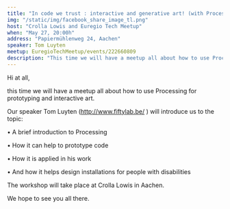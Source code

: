 ```yaml
---
title: "In code we trust : interactive and generative art! (with Processing)"
img: "/static/img/facebook_share_image_tl.png"
host: "Crolla Lowis and Euregio Tech Meetup"
when: "May 27, 20:00h"
address: "Papiermühlenweg 24, Aachen"
speaker: Tom Luyten
meetup: EuregioTechMeetup/events/222660809
description: "This time we will have a meetup all about how to use Processing for prototyping and interactive art."
---
```


Hi at all, 

this time we will have a meetup all about how to use Processing for prototyping and interactive art. 

Our speaker Tom Luyten (http://www.fiftylab.be/ ) will introduce us to the topic:

• A brief introduction to Processing

• How it can help to prototype code

• How it is applied in his work 

• And how it helps design installations for people with disabilities 


The workshop will take place at Crolla Lowis in Aachen.

We hope to see you all there. 

